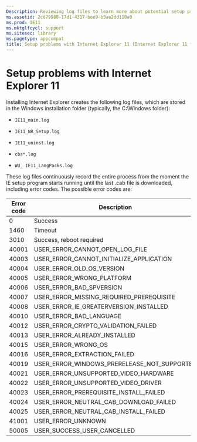 ```yaml
---
Description: Reviewing log files to learn more about potential setup problems with Internet Explorer 11.
ms.assetid: 2cd79988-17d1-4317-bee9-b3ae2dd110a0
ms.prod: IE11
ms.mktglfcycl: support
ms.sitesec: library
ms.pagetype: appcompat
title: Setup problems with Internet Explorer 11 (Internet Explorer 11 for IT Pros)
---
```


# Setup problems with Internet Explorer 11
Installing Internet Explorer creates the following log files, which are stored in the Windows installation folder (typically, the C:\\Windows folder):

-   `IE11_main.log`

-   `IE11_NR_Setup.log`

-   `IE11_uninst.log`

-  `cbs*.log`

-   `WU_ IE11_LangPacks.log`

These log files continuously record the entire process from the moment the IE setup program starts running until the last .cab file is downloaded, including error codes. The possible error codes are:

|Error code |Description                                                         |
|-----------|-------------------------------------------|
|0 |Success |
|1460 |Timeout |
|3010 |Success, reboot required |
|40001 |USER_ERROR_CANNOT_OPEN_LOG_FILE |
|40003 |USER_ERROR_CANNOT_INITIALIZE_APPLICATION |
|40004 |USER_ERROR_OLD_OS_VERSION |
|40005 |USER_ERROR_WRONG_PLATFORM |
|40006 |USER_ERROR_BAD_SPVERSION |
|40007 |USER_ERROR_MISSING_REQUIRED_PREREQUISITE |
|40008 |USER_ERROR_IE_GREATERVERSION_INSTALLED |
|40010 |USER_ERROR_BAD_LANGUAGE |
|40012 |USER_ERROR_CRYPTO_VALIDATION_FAILED |
|40013 |USER_ERROR_ALREADY_INSTALLED |
|40015 |USER_ERROR_WRONG_OS |
|40016 |USER_ERROR_EXTRACTION_FAILED |
|40019 |USER_ERROR_WINDOWS_PRERELEASE_NOT_SUPPORTED |
|40021 |USER_ERROR_UNSUPPORTED_VIDEO_HARDWARE |
|40022 |USER_ERROR_UNSUPPORTED_VIDEO_DRIVER |
|40023 |USER_ERROR_PREREQUISITE_INSTALL_FAILED |
|40024 |USER_ERROR_NEUTRAL_CAB_DOWNLOAD_FAILED |
|40025 |USER_ERROR_NEUTRAL_CAB_INSTALL_FAILED |
|41001 |USER_ERROR_UNKNOWN |
|50005 |USER_SUCCESS_USER_CANCELLED |

 

 

 



